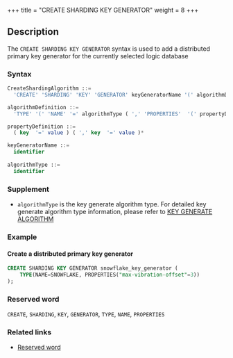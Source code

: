 +++
title = "CREATE SHARDING KEY GENERATOR"
weight = 8
+++

## Description

The `CREATE SHARDING KEY GENERATOR` syntax is used to add a distributed primary key generator for the currently selected
logic database

### Syntax

```sql
CreateShardingAlgorithm ::=
  'CREATE' 'SHARDING' 'KEY' 'GENERATOR' keyGeneratorName '(' algorithmDefinition ')'

algorithmDefinition ::=
  'TYPE' '(' 'NAME' '=' algorithmType ( ',' 'PROPERTIES'  '(' propertyDefinition  ')' )?')'  

propertyDefinition ::=
  ( key  '=' value ) ( ',' key  '=' value )*

keyGeneratorName ::=
  identifier
  
algorithmType ::=
  identifier
```

### Supplement

- `algorithmType` is the key generate algorithm type. For detailed key generate algorithm type information, please refer
  to [KEY GENERATE ALGORITHM](en/user-manual/shardingsphere-jdbc/builtin-algorithm/keygen/)

### Example

#### Create a distributed primary key generator

```sql
CREATE SHARDING KEY GENERATOR snowflake_key_generator (
    TYPE(NAME=SNOWFLAKE, PROPERTIES("max-vibration-offset"=3))
);
```

### Reserved word

`CREATE`, `SHARDING`, `KEY`, `GENERATOR`, `TYPE`, `NAME`, `PROPERTIES`

### Related links

- [Reserved word](/en/reference/distsql/syntax/reserved-word/)
